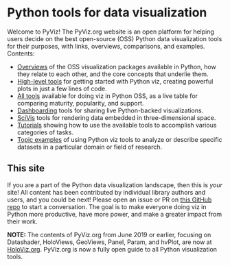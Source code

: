 # Python tools for data visualization

Welcome to PyViz!  The PyViz.org website is an open platform for helping users decide on the best open-source (OSS) Python data visualization tools for their purposes, with links, overviews, comparisons, and examples. Contents:

 - [Overviews](overviews/index.html) of the OSS visualization packages available in Python, how they relate to each other, and the core concepts that underlie them.
 - [High-level tools](high-level/index.html) for getting started with Python viz, creating powerful plots in just a few lines of code.
 - [All tools](tools.html) available for doing viz in Python OSS, as a live table for comparing maturity, popularity, and support.
 - [Dashboarding](dashboarding/index.html) tools for sharing live Python-backed visualizations.
 - [SciVis](scivis/index.html) tools for rendering data embedded in three-dimensional space.
 - [Tutorials](tutorials/index.html) showing how to use the available tools to accomplish various categories of tasks.
 - [Topic examples](https://examples.pyviz.org) of using Python viz tools to analyze or describe specific datasets in a particular domain or field of research.

## This site

If you are a part of the Python data visualization landscape, then this is _your_ site!  All content has been contributed by individual library authors and users, and you could be next! Please open an issue or PR on [this GitHub repo](https://github.com/pyviz/website) to start a conversation. The goal is to make everyone doing viz in Python more productive, have more power, and make a greater impact from their work.

**NOTE:** The contents of PyViz.org from June 2019 or earlier, focusing on Datashader, HoloViews, GeoViews, Panel, Param, and hvPlot, are now at [HoloViz.org](https://holoviz.org). PyViz.org is now a fully open guide to all Python visualization tools.
